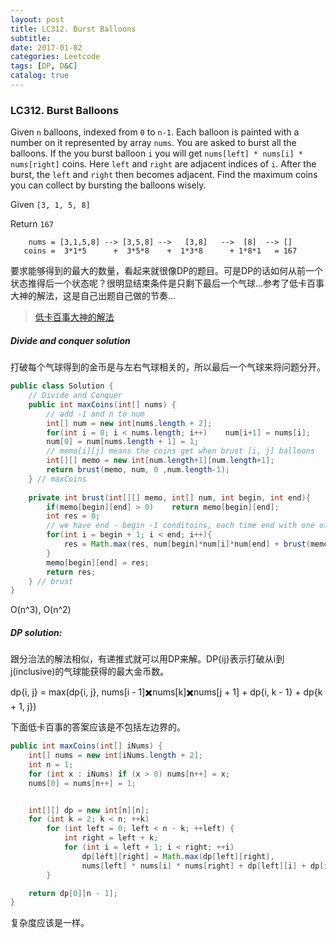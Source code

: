 ```yaml
---
layout: post
title: LC312. Burst Balloons
subtitle: 
date: 2017-01-02
categories: Leetcode
tags: [DP, D&C]
catalog: true
---
```


### LC312. Burst Balloons

Given `n` balloons, indexed from `0` to `n-1`. Each balloon is painted with a number on it represented by array `nums`. You are asked to burst all the balloons. If the you burst balloon `i` you will get `nums[left] * nums[i] * nums[right]` coins. Here `left` and `right` are adjacent indices of `i`. After the burst, the `left` and `right` then becomes adjacent. Find the maximum coins you can collect by bursting the balloons wisely.

Given `[3, 1, 5, 8]`

Return `167`

```
    nums = [3,1,5,8] --> [3,5,8] -->   [3,8]   -->  [8]  --> []
   coins =  3*1*5      +  3*5*8    +  1*3*8      + 1*8*1   = 167
```

要求能够得到的最大的数量，看起来就很像DP的题目。可是DP的话如何从前一个状态推得后一个状态呢？很明显结束条件是只剩下最后一个气球...参考了低卡百事大神的解法，这是自己出题自己做的节奏...

> [低卡百事大神的解法](https://discuss.leetcode.com/topic/30746/share-some-analysis-and-explanations)

##### Divide and conquer solution

打破每个气球得到的金币是与左右气球相关的，所以最后一个气球来将问题分开。

```java
public class Solution {
    // Divide and Conquer
    public int maxCoins(int[] nums) {
        // add -1 and n to num
        int[] num = new int[nums.length + 2];
        for(int i = 0; i < nums.length; i++)    num[i+1] = nums[i];
        num[0] = num[nums.length + 1] = 1;
        // memo[i][j] means the coins get when brust [i, j] balloons
        int[][] memo = new int[num.length+1][num.length+1];
        return brust(memo, num, 0 ,num.length-1);
    } // maxCoins
    
    private int brust(int[][] memo, int[] num, int begin, int end){
        if(memo[begin][end] > 0)    return memo[begin][end];
        int res = 0;
        // we have end - begin -1 conditoins, each time end with one of num between them
        for(int i = begin + 1; i < end; i++){
            res = Math.max(res, num[begin]*num[i]*num[end] + brust(memo, num, begin, i) + brust(memo, num, i, end));
        }
        memo[begin][end] = res;
        return res;
    } // brust
}
```

O(n^3), O(n^2)

##### DP solution:

跟分治法的解法相似，有递推式就可以用DP来解。DP{ij}表示打破从i到j(inclusive)的气球能获得的最大金币数。 

dp{i, j} = max(dp{i, j}, nums[i - 1]✖️nums[k]✖️nums[j + 1] + dp{i, k - 1} + dp{k + 1, j})

下面低卡百事的答案应该是不包括左边界的。

```java
public int maxCoins(int[] iNums) {
    int[] nums = new int[iNums.length + 2];
    int n = 1;
    for (int x : iNums) if (x > 0) nums[n++] = x;
    nums[0] = nums[n++] = 1;


    int[][] dp = new int[n][n];
    for (int k = 2; k < n; ++k)
        for (int left = 0; left < n - k; ++left) {
            int right = left + k;
            for (int i = left + 1; i < right; ++i)
                dp[left][right] = Math.max(dp[left][right], 
                nums[left] * nums[i] * nums[right] + dp[left][i] + dp[i][right]);
        }

    return dp[0][n - 1];
}
```

复杂度应该是一样。